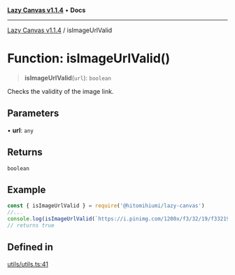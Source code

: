 [**Lazy Canvas v1.1.4**](../README.md) • **Docs**

***

[Lazy Canvas v1.1.4](../globals.md) / isImageUrlValid

# Function: isImageUrlValid()

> **isImageUrlValid**(`url`): `boolean`

Checks the validity of the image link.

## Parameters

• **url**: `any`

## Returns

`boolean`

## Example

```ts
const { isImageUrlValid } = require('@hitomihiumi/lazy-canvas')
//...
console.log(isImageUrlValid(`https://i.pinimg.com/1200x/f3/32/19/f332192b2090f437ca9f49c1002287b6.jpg`)) 
// returns true
```

## Defined in

[utils/utils.ts:41](https://github.com/hitomihiumi/lazy-canvas-ts/blob/3e38e3638c393841b578a470cffea72245bb77ec/src/utils/utils.ts#L41)
